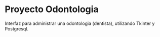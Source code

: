 # Proyecto Odontologia
Interfaz para administrar una odontologia (dentista), utilizando Tkinter y Postgresql.
